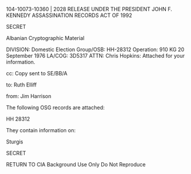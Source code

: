 104-10073-10360 | 2028 RELEASE UNDER THE PRESIDENT JOHN F. KENNEDY ASSASSINATION RECORDS ACT OF 1992

SECRET

Albanian Cryptographic Material

DIVISION: Domestic Election
Group/OSB: HH-28312
Operation: 910 KG 20 September 1976
LA/COG: 3D5317
ATTN: Chris Hopkins: Attached for your information.

cc: Copy sent to SE/BB/A

to: Ruth Elliff

from: Jim Harrison

The following OSG records are attached:

HH 28312

They contain information on:

Sturgis

SECRET

RETURN TO CIA
Background Use Only
Do Not Reproduce
